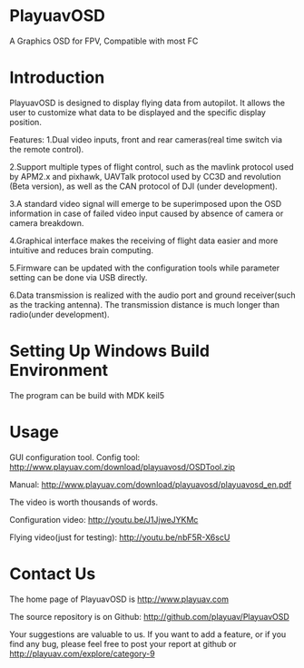 # PlayuavOSD
A Graphics OSD for FPV, Compatible with most FC

Introduction
============

PlayuavOSD is designed to display flying data from autopilot. It allows the user to customize what data to be displayed and the specific display position.

Features:
1.Dual video inputs, front and rear cameras(real time switch via the remote control).

2.Support multiple types of flight control, such as the mavlink protocol used by APM2.x and pixhawk, UAVTalk protocol used by CC3D and revolution (Beta version), as well as the CAN protocol of DJI (under development).

3.A standard video signal will emerge to be superimposed upon the OSD information in case of failed video input caused by absence of camera or camera breakdown.

4.Graphical interface makes the receiving of flight data easier and more intuitive and reduces brain computing. 

5.Firmware can be updated with the configuration tools while parameter setting can be done via USB directly. 

6.Data transmission is realized with the audio port and ground receiver(such as the tracking antenna). The transmission distance is much longer than radio(under development). 


Setting Up Windows Build Environment
============
The program can be build with MDK keil5

Usage
=====

GUI configuration tool.
Config tool: http://www.playuav.com/download/playuavosd/OSDTool.zip

Manual: http://www.playuav.com/download/playuavosd/playuavosd_en.pdf

The video is worth thousands of words. 

Configuration video: http://youtu.be/J1JjweJYKMc

Flying video(just for testing): http://youtu.be/nbF5R-X6scU


Contact Us
==========

The home page of PlayuavOSD is http://www.playuav.com

The source repository is on Github: http://github.com/playuav/PlayuavOSD

Your suggestions are valuable to us. If you want to add a feature, or if you find any bug, please feel free to post your report at github or http://playuav.com/explore/category-9 
